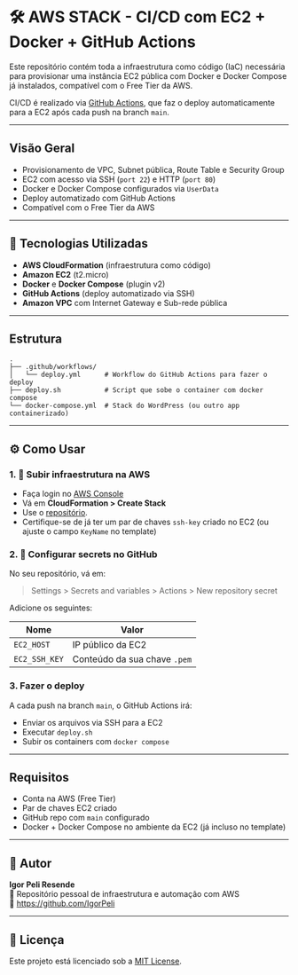 # 🛠️ AWS STACK - CI/CD com EC2 + Docker + GitHub Actions

Este repositório contém toda a infraestrutura como código (IaC) necessária para provisionar uma instância EC2 pública com Docker e Docker Compose já instalados, compatível com o Free Tier da AWS.

 CI/CD é realizado via [GitHub Actions](https://github.com/features/actions), que faz o deploy automaticamente para a EC2 após cada push na branch `main`.

---

##  Visão Geral

-  Provisionamento de VPC, Subnet pública, Route Table e Security Group
-  EC2 com acesso via SSH (`port 22`) e HTTP (`port 80`)
-  Docker e Docker Compose configurados via `UserData`
-  Deploy automatizado com GitHub Actions
-  Compatível com o Free Tier da AWS

---

## 🧱 Tecnologias Utilizadas

- **AWS CloudFormation** (infraestrutura como código)
- **Amazon EC2** (t2.micro)
- **Docker** e **Docker Compose** (plugin v2)
- **GitHub Actions** (deploy automatizado via SSH)
- **Amazon VPC** com Internet Gateway e Sub-rede pública

---

##  Estrutura

```
.
├── .github/workflows/
│   └── deploy.yml      # Workflow do GitHub Actions para fazer o deploy
├── deploy.sh           # Script que sobe o container com docker compose
└── docker-compose.yml  # Stack do WordPress (ou outro app containerizado)
```

---

## ⚙️ Como Usar

### 1. 🚀 Subir infraestrutura na AWS

- Faça login no [AWS Console](https://console.aws.amazon.com/)
- Vá em **CloudFormation > Create Stack**
- Use o [repositório](https://github.com/IgorPeli/AWS-STACK).
- Certifique-se de já ter um par de chaves `ssh-key` criado no EC2 (ou ajuste o campo `KeyName` no template)

### 2. 🔐 Configurar secrets no GitHub

No seu repositório, vá em:

>  Settings > Secrets and variables > Actions > New repository secret

Adicione os seguintes:

| Nome           | Valor                             |
|----------------|-----------------------------------|
| `EC2_HOST`     | IP público da EC2                 |
| `EC2_SSH_KEY`  | Conteúdo da sua chave `.pem`      |

### 3.  Fazer o deploy

A cada push na branch `main`, o GitHub Actions irá:

- Enviar os arquivos via SSH para a EC2
- Executar `deploy.sh`
- Subir os containers com `docker compose`

---

##  Requisitos

- Conta na AWS (Free Tier)
- Par de chaves EC2 criado
- GitHub repo com `main` configurado
- Docker + Docker Compose no ambiente da EC2 (já incluso no template)

---

## 🧠 Autor

**Igor Peli Resende**  
📎 Repositório pessoal de infraestrutura e automação com AWS  
🔗 https://github.com/IgorPeli

---

## 📄 Licença

Este projeto está licenciado sob a [MIT License](LICENSE).
